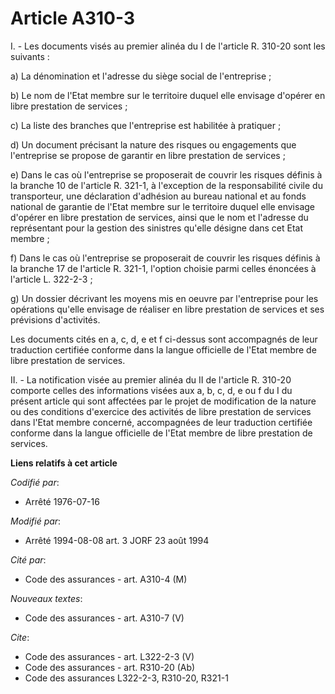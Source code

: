 # Article A310-3

I. - Les documents visés au premier alinéa du I de l'article R. 310-20 sont les suivants :

a) La dénomination et l'adresse du siège social de l'entreprise ;

b) Le nom de l'Etat membre sur le territoire duquel elle envisage d'opérer en libre prestation de services ;

c) La liste des branches que l'entreprise est habilitée à pratiquer ;

d) Un document précisant la nature des risques ou engagements que l'entreprise se propose de garantir en libre prestation de
services ;

e) Dans le cas où l'entreprise se proposerait de couvrir les risques définis à la branche 10 de l'article R. 321-1, à
l'exception de la responsabilité civile du transporteur, une déclaration d'adhésion au bureau national et au fonds national
de garantie de l'Etat membre sur le territoire duquel elle envisage d'opérer en libre prestation de services, ainsi que le
nom et l'adresse du représentant pour la gestion des sinistres qu'elle désigne dans cet Etat membre ;

f) Dans le cas où l'entreprise se proposerait de couvrir les risques définis à la branche 17 de l'article R. 321-1, l'option
choisie parmi celles énoncées à l'article L. 322-2-3 ;

g) Un dossier décrivant les moyens mis en oeuvre par l'entreprise pour les opérations qu'elle envisage de réaliser en libre
prestation de services et ses prévisions d'activités.

Les documents cités en a, c, d, e et f ci-dessus sont accompagnés de leur traduction certifiée conforme dans la langue
officielle de l'Etat membre de libre prestation de services.

II. - La notification visée au premier alinéa du II de l'article R. 310-20 comporte celles des informations visées aux a, b,
c, d, e ou f du I du présent article qui sont affectées par le projet de modification de la nature ou des conditions
d'exercice des activités de libre prestation de services dans l'Etat membre concerné, accompagnées de leur traduction
certifiée conforme dans la langue officielle de l'Etat membre de libre prestation de services.

**Liens relatifs à cet article**

_Codifié par_:

  - Arrêté 1976-07-16

_Modifié par_:

  - Arrêté 1994-08-08 art. 3 JORF 23 août 1994

_Cité par_:

  - Code des assurances - art. A310-4 (M)

_Nouveaux textes_:

  - Code des assurances - art. A310-7 (V)

_Cite_:

  - Code des assurances - art. L322-2-3 (V)
  - Code des assurances - art. R310-20 (Ab)
  - Code des assurances L322-2-3, R310-20, R321-1
